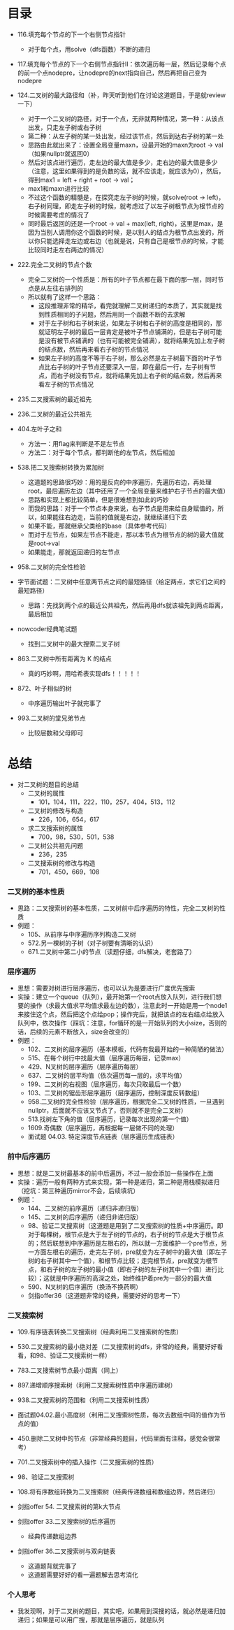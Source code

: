 # 目录

- 116.填充每个节点的下一个右侧节点指针

  - 对于每个点，用solve（dfs函数）不断的递归
- 117.填充每个节点的下一个右侧节点指针II：依次遍历每一层，然后记录每个点的前一个点nodepre，让nodepre的next指向自己，然后再把自己变为nodepre
- 124.二叉树的最大路径和（补，昨天听到他们在讨论这道题目，于是就review一下）

  - 对于一个二叉树的路径，对于一个点，无非就两种情况，第一种：从该点出发，只走左子树或右子树
  - 第二种：从左子树的某一处出发，经过该节点，然后到达右子树的某一处
  - 思路由此就出来了：设置全局变量maxn，设最开始的maxn为root -> val（如果nullptr就返回0）
  - 然后对该点进行遍历，走左边的最大值是多少，走右边的最大值是多少（注意，这里如果得到的是负数的话，就不应该走，就应该为0），然后，得到max1 = left + right + root -> val；
  - max1和maxn进行比较
  - 不过这个函数的精髓是，在探究走左子树的时候，就solve(root -> left)，右子树同理，即走左子树的时候，就考虑过了以左子树根节点为根节点的时候需要考虑的情况了
  - 同时最后返回的还是一个root -> val + max(left, right)，这里是max，是因为当别人调用你这个函数的时候，是以别人的结点为根节点出发的，所以你只能选择走左边或右边（也就是说，只有自己是根节点的时候，才能比较同时走左右两边的情况）
- 222.完全二叉树的节点个数

  - 完全二叉树的一个性质是：所有的叶子节点都在最下面的那一层，同时节点是从左往右排列的
  - 所以就有了这样一个思路：
    - 这段推理非常的精华，看完就理解二叉树递归的本质了，其实就是找到性质相同的子问题，然后用同一个函数不断的去求解
    - 对于左子树和右子树来说，如果左子树和右子树的高度是相同的，那就证明左子树的最后一层肯定是被叶子节点铺满的，但是右子树可能是没有被节点铺满的（也有可能被完全铺满），就将结果先加上左子树的结点数，然后再来看右子树的节点情况
    - 如果左子树的高度不等于右子树，那么必然是左子树最下面的叶子节点比右子树的叶子节点还要深入一层，即在最后一行，左子树有节点，而右子树没有节点，就将结果先加上右子树的结点数，然后再来看左子树的节点情况
- 235.二叉搜索树的最近祖先
- 236.二叉树的最近公共祖先
- 404.左叶子之和

  - 方法一：用flag来判断是不是左节点
  - 方法二：对于每个节点，都判断他的左节点，然后相加
- 538.把二叉搜索树转换为累加树
  - 这道题的思路很巧妙：用的是反向的中序遍历，先遍历右边，再处理root，最后遍历左边（其中还用了一个全局变量来维护右子节点的最大值）
  - 思路和实现上都比较简单，但是很难想到如此的巧妙
  - 而我的思路：对于一个节点本身来说，右子节点是用来给自身赋值的，所以，如果能往右边走，当前的值就是右边，就继续递归下去
  - 如果不能，那就继承父类给的base（具体参考代码）
  - 而对于左节点，如果左节点不能走，那以本节点为根节点的树的最大值就是root->val
  - 如果能走，那就返回递归的左节点
- 958.二叉树的完全性检验
- 字节面试题：二叉树中任意两节点之间的最短路径（给定两点，求它们之间的最短路径）
  - 思路：先找到两个点的最近公共祖先，然后再用dfs就该祖先到两点距离，最后相加
- nowcoder经典笔试题

  - 找到二叉树中的最大搜索二叉子树
- 863.二叉树中所有距离为 K 的结点
  - 真的巧妙啊，用哈希表实现dfs！！！！！
- 872、叶子相似的树
  - 中序遍历输出叶子就完事了
- 993.二叉树的堂兄弟节点
  - 比较层数和父母即可



# 总结

- 对二叉树的题目的总结
  - 二叉树的属性
    - 101，104，111，222，110，257，404，513，112
  - 二叉树的修改与构造
    - 226，106，654，617
  - 求二叉搜索树的属性
    - 700，98，530，501，538
  - 二叉树公共祖先问题
    - 236，235
  - 二叉搜索树的修改与构造
    - 701，450，669，108



### 二叉树的基本性质

- 思路：二叉搜索树的基本性质，二叉树前中后序遍历的特性，完全二叉树的性质
- 例题：
  - 105、从前序与中序遍历序列构造二叉树
  - 572.另一棵树的子树（对子树要有清晰的认识）
  - 671.二叉树中第二小的节点（读题仔细，dfs解决，老套路了）



### 层序遍历

- 思想：需要对树进行层序遍历，也可以认为是要进行广度优先搜索
- 实操：建立一个queue（队列），最开始第一个root点放入队列，进行我们想要的操作（求最大值求平均值求最左边的数），注意此时一开始是用一个node1来接住这个点，然后把这个点给pop；操作完后，就把该点的左右结点给放入队列中，依次操作（踩坑：注意，for循环的是一开始队列的大小size，否则的话，后续的元素不断放入，size会改变的）
- 例题：
  - 102、二叉树的层序遍历（基本模板，代码有我最开始的一种简陋的做法）
  - 515、在每个树行中找最大值（层序遍历每层，记录max）
  - 429、N叉树的层序遍历（层序遍历每层）
  - 637、二叉树的层平均值（依次遍历每一层的，求平均值）
  - 199、二叉树的右视图（层序遍历，每次只取最后一个数）
  - 103、二叉树的锯齿形层序遍历（层序遍历，控制深度反转数组）
  - 958.二叉树的完全性检验（层序遍历，根据完全二叉树的性质，一旦遇到nullptr，后面就不应该又节点了，否则就不是完全二叉树）
  - 513.找树左下角的值（层序遍历，记录每次出现的第一个值）
  - 1609.奇偶数（层序遍历，再根据每一层做不同的处理）
  - 面试题 04.03. 特定深度节点链表（层序遍历生成链表）



### 前中后序遍历

- 思想：就是二叉树最基本的前中后遍历，不过一般会添加一些操作在上面
- 实操：遍历一般有两种方式来实现，第一种是递归，第二种是用栈模拟递归（挖坑：第三种遍历mirror不会，后续填坑）
- 例题：
  - 144、二叉树的前序遍历（递归非递归版）
  - 145、二叉树的后序遍历（递归非递归版）
  - 98、验证二叉搜索树（这道题是用到了二叉搜索树的性质+中序遍历。即对于每棵树，根节点是大于左子树的节点的，右子树的节点是大于根节点的；然后联想到中序遍历是左根右的，所以就一方面维护一个pre节点，另一方面左根右的遍历，走完左子树，pre就变为左子树中的最大值（即左子树的右子树其中一个值），和根节点比较；走完根节点，pre就变为根节点，和右子树的左子树的最小值（即右子树的左子树其中一个值）进行比较）；这就是中序遍历的高深之处，始终维护着pre为一部分的最大值
  - 590、N叉树的后序遍历（换汤不换药啊）
  - 剑指offer36（这道题非常的经典，需要好好的思考一下）



### 二叉搜索树

- 109.有序链表转换二叉搜索树（经典利用二叉搜索树的性质）
- 530.二叉搜索树的最小绝对差（二叉搜索树的dfs，非常的经典，需要好好看看，和98、验证二叉搜索树一样）
- 783.二叉搜索树节点最小距离（同上）
- 897.递增顺序搜索树（利用二叉搜索树性质中序遍历建树）
- 938.二叉搜索树的范围和（利用二叉搜索树性质）
- 面试题04.02.最小高度树（利用二叉搜索树性质，每次去数组中间的值作为节点的值）
- 450.删除二叉树中的节点（非常经典的题目，代码里面有注释，感觉会很常考）
- 701.二叉搜索树中的插入操作（二叉搜索树的性质）
- 98、验证二叉搜索树
- 108.将有序数组转换为二叉搜索树（经典传递数组和数组边界，然后递归）
- 剑指offer 54. 二叉搜索树的第k大节点
- 剑指offer 33.二叉搜索树的后序遍历
  - 经典传递数组边界
- 剑指offer 36.二叉搜索树与双向链表

  - 这道题背就完事了
  - 这道题需要好好的看一遍题解去思考消化



### 个人思考

- 我发现啊，对于二叉树的题目，其实吧，如果用到深搜的话，就必然是递归加递归；如果是可以用广搜，那就是层序遍历，就是队列
